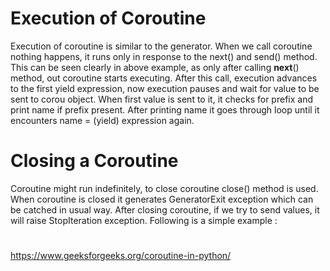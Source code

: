 # Execution of Coroutine

Execution of coroutine is similar to the generator. When we call coroutine nothing happens, it runs only in response to the next() and send() method. This can be seen clearly in above example, as only after calling __next__() method, out coroutine starts executing. After this call, execution advances to the first yield expression, now execution pauses and wait for value to be sent to corou object. When first value is sent to it, it checks for prefix and print name if prefix present. After printing name it goes through loop until it encounters name = (yield) expression again.

# Closing a Coroutine

Coroutine might run indefinitely, to close coroutine close() method is used. When coroutine is closed it generates GeneratorExit exception which can be catched in usual way. After closing coroutine, if we try to send values, it will raise StopIteration exception. Following is a simple example :


# 

https://www.geeksforgeeks.org/coroutine-in-python/

